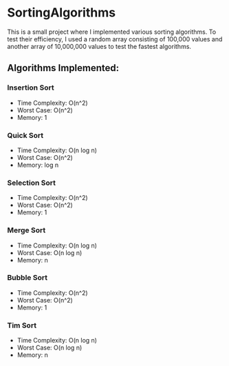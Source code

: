 # SortingAlgorithms
This is a small project where I implemented various sorting algorithms. To test their efficiency, I used a random array consisting of 100,000 values and another array of 10,000,000 values to test the fastest algorithms.
## Algorithms Implemented:
### Insertion Sort
- Time Complexity: O(n^2)
- Worst Case: O(n^2)
- Memory: 1
### Quick Sort
- Time Complexity: O(n log n)
- Worst Case: O(n^2)
- Memory: log n
### Selection Sort
- Time Complexity: O(n^2)
- Worst Case: O(n^2)
- Memory: 1
### Merge Sort
- Time Complexity: O(n log n)
- Worst Case: O(n log n)
- Memory: n
### Bubble Sort
- Time Complexity: O(n^2)
- Worst Case: O(n^2)
- Memory: 1
### Tim Sort
- Time Complexity: O(n log n)
-  Worst Case: O(n log n)
- Memory: n
